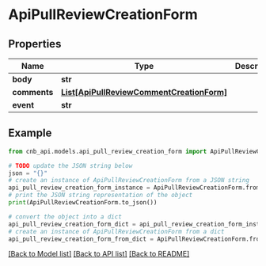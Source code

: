 # ApiPullReviewCreationForm


## Properties

Name | Type | Description | Notes
------------ | ------------- | ------------- | -------------
**body** | **str** |  | [optional] 
**comments** | [**List[ApiPullReviewCommentCreationForm]**](ApiPullReviewCommentCreationForm.md) |  | [optional] 
**event** | **str** |  | [optional] 

## Example

```python
from cnb_api.models.api_pull_review_creation_form import ApiPullReviewCreationForm

# TODO update the JSON string below
json = "{}"
# create an instance of ApiPullReviewCreationForm from a JSON string
api_pull_review_creation_form_instance = ApiPullReviewCreationForm.from_json(json)
# print the JSON string representation of the object
print(ApiPullReviewCreationForm.to_json())

# convert the object into a dict
api_pull_review_creation_form_dict = api_pull_review_creation_form_instance.to_dict()
# create an instance of ApiPullReviewCreationForm from a dict
api_pull_review_creation_form_from_dict = ApiPullReviewCreationForm.from_dict(api_pull_review_creation_form_dict)
```
[[Back to Model list]](../README.md#documentation-for-models) [[Back to API list]](../README.md#documentation-for-api-endpoints) [[Back to README]](../README.md)



